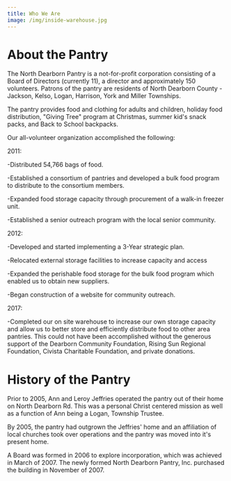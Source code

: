 ```yaml
---
title: Who We Are
image: /img/inside-warehouse.jpg
---
```

# About the Pantry

The North Dearborn Pantry is a not-for-profit corporation consisting of a Board of Directors (currently 11), a director and approximately 150 volunteers. Patrons of the pantry are residents of North Dearborn County - Jackson, Kelso, Logan, Harrison, York and Miller Townships.

The pantry provides food and clothing for adults and children, holiday food distribution, "Giving Tree" program at Christmas, summer kid's snack packs, and Back to School backpacks.

Our all-volunteer organization accomplished the following: 

2011: 

\-Distributed 54,766 bags of food. 

\-Established a consortium of pantries and developed a bulk food program to distribute to the consortium members. 

\-Expanded food storage capacity through procurement of a walk-in freezer unit. 

\-Established a senior outreach program with the local senior community. 

2012:

\-Developed and started implementing a 3-Year strategic plan.  

\-Relocated external storage facilities to increase capacity and access

\-Expanded the perishable food storage for the bulk food program which enabled us to obtain new suppliers.

\-Began construction of a website for community outreach.

2017:

\-Completed our on site warehouse to increase our own storage capacity and allow us to better store and efficiently distribute food to other area pantries. This could not have been accomplished without the generous support of the Dearborn Community Foundation, Rising Sun Regional Foundation, Civista Charitable Foundation, and private donations.

<!--StartFragment-->

# History of the Pantry

<!--EndFragment-->

Prior to 2005, Ann and Leroy Jeffries operated the pantry out of their home on North Dearborn Rd. This was a personal Christ centered mission as well as a function of Ann being a Logan, Township Trustee.

By 2005, the pantry had outgrown the Jeffries' home and an affiliation of local churches took over operations and the pantry was moved into it's present home.

A Board was formed in 2006 to explore incorporation, which was achieved in March of 2007. The newly formed North Dearborn Pantry, Inc. purchased the building in November of 2007.
